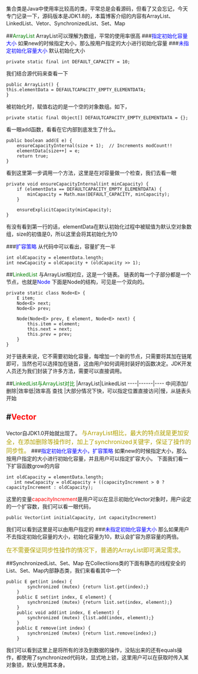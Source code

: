 集合类是Java中使用率比较高的类，平常总是会看源码，但看了又会忘记，今天专门记录一下，源码版本是JDK1.8的，本篇博客介绍的内容有ArrayList、LinkedList、Vetor、SynchronizedList、Set、Map

##<font color=green>ArrayList</font>
ArrayList可以理解为数组，平常的使用率很高
###<font color=blue>指定初始化容量大小</font>
如果new的时候指定大小，那么按用户指定的大小进行初始化容量
###<font color=blue>未指定初始化容量大小</font>
默认初始化大小

	private static final int DEFAULT_CAPACITY = 10;
我们结合源代码来查看一下

	public ArrayList() {
	this.elementData = DEFAULTCAPACITY_EMPTY_ELEMENTDATA;
	}
被初始化时，赋值右边的是一个空的对象数组。如下，

	private static final Object[] DEFAULTCAPACITY_EMPTY_ELEMENTDATA = {};

看一眼add函数，看看在它内部到底发生了什么。
	
	public boolean add(E e) {
        ensureCapacityInternal(size + 1);  // Increments modCount!!
        elementData[size++] = e;
        return true;
    }
看到这里第一步调用一个方法，这里是在对容量做一个检查，我们去看一眼

	private void ensureCapacityInternal(int minCapacity) {
        if (elementData == DEFAULTCAPACITY_EMPTY_ELEMENTDATA) {
            minCapacity = Math.max(DEFAULT_CAPACITY, minCapacity);
        }

        ensureExplicitCapacity(minCapacity);
    }
有没有看到第一行的话，elementData在默认初始化过程中被赋值为默认空对象数组，size的初值是0，所以这里会将其初始化为10

###<font color=blue>扩容策略</font>
从代码中可以看出，容量扩充一半

	int oldCapacity = elementData.length;
    int newCapacity = oldCapacity + (oldCapacity >> 1);


##<font color=green>LinkedList</font>
与ArrayList相对应，这是一个链表。
链表的每一个子部分都是一个节点，也就是<font color = blue>Node</font>
下面是Node的结构，可见是一个双向的。
	
    private static class Node<E> {
        E item;
        Node<E> next;
        Node<E> prev;

        Node(Node<E> prev, E element, Node<E> next) {
            this.item = element;
            this.next = next;
            this.prev = prev;
        }
    }

对于链表来说，它不需要初始化容量，每增加一个新的节点，只需要将其加在链尾即可，当然也可以选择加在链首，这由用户如何调用封装好的函数决定。JDK开发人员还为我们封装了许多方法，需要可以直接调用。

##<font color=green>LinkedList与ArrayList对比</font>
|ArrayList|LinkedList
----|------|----
中间添加/删除|效率低|效率高
查找	|大部分情况下快，可以指定位置直接访问|慢，从链表头开始


#<font color=red>Vector</font>
---
Vector自JDK1.0开始就出现了。
<font color=bray size = 3>与ArrayList相比，最大的特点就是更加安全，在添加删除等操作时，加上了synchronized关键字，保证了操作的同步性。</font>
###<font color=blue>指定初始化容量大小，扩容策略</font>
如果new的时候指定大小，那么按用户指定的大小进行初始化容量，并且用户可以指定扩容大小。
下面我们看一下扩容函数grow的内容

	int oldCapacity = elementData.length;
       int newCapacity = oldCapacity + ((capacityIncrement > 0 ?  capacityIncrement : oldCapacity);

这里的变量<font color=red>capacityIncrement</font>是用户可以在显示初始化Vector对象时，用户设定 的一个扩容数，我们可以看一眼代码，

	public Vector(int initialCapacity, int capacityIncrement)
我们可以看到这里是可以由用户指定的
###<font color=blue>未指定初始化容量大小</font>
那么如果用户不去指定初始化容量的大小，初始化容量为10，默认会扩容为原容量的两倍。

<font size=3 color=bray>在不需要保证同步性操作的情况下，普通的ArrayList即可满足需求。</font>

##SynchronizedList、Set、Map
在Collectiions类的下面有静态的线程安全的List、Set、Map内部静态类，我们来看看其中一个

	public E get(int index) {
            synchronized (mutex) {return list.get(index);}
        }
        public E set(int index, E element) {
            synchronized (mutex) {return list.set(index, element);}
        }
        public void add(int index, E element) {
            synchronized (mutex) {list.add(index, element);}
        }
        public E remove(int index) {
            synchronized (mutex) {return list.remove(index);}
        }
我们可以看到这里上是将所有的涉及到数据的操作，没贴出来的还有equals操作，都使用了synchronized代码块，显式地上锁，这里用户可以在获取时传入某对象锁，默认使用其本身。